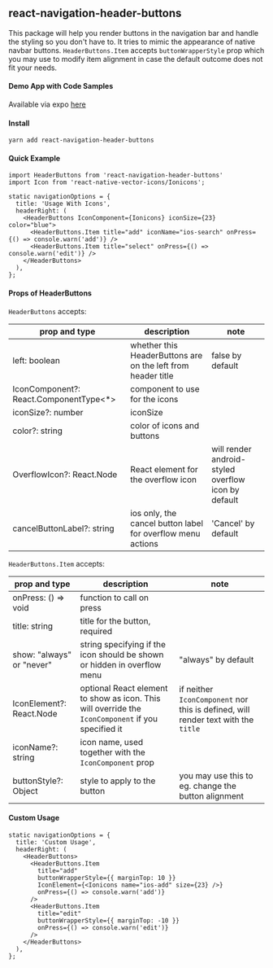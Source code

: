 ## react-navigation-header-buttons

This package will help you render buttons in the navigation bar and handle the styling so you don't have to. It tries to mimic the appearance of native navbar buttons. `HeaderButtons.Item` accepts `buttonWrapperStyle` prop which you may use to modify item alignment in case the default outcome does not fit your needs.

#### Demo App with Code Samples

Available via expo [here](https://expo.io/@vonovak/navbar-buttons-demo)

#### Install

`yarn add react-navigation-header-buttons`

#### Quick Example

```
import HeaderButtons from 'react-navigation-header-buttons'
import Icon from 'react-native-vector-icons/Ionicons';

static navigationOptions = {
  title: 'Usage With Icons',
  headerRight: (
    <HeaderButtons IconComponent={Ionicons} iconSize={23} color="blue">
      <HeaderButtons.Item title="add" iconName="ios-search" onPress={() => console.warn('add')} />
      <HeaderButtons.Item title="select" onPress={() => console.warn('edit')} />
    </HeaderButtons>
  ),
};
```

#### Props of HeaderButtons

`HeaderButtons` accepts:

 
|prop and type | description | note |
|--|--|--|
| left: boolean | whether this HeaderButtons are on the left from header title   | false by default |
| IconComponent?: React.ComponentType<*> | component to use for the icons |   |
|iconSize?: number| iconSize |  |
|color?: string| color of icons and buttons |  |
|OverflowIcon?: React.Node| React element for the overflow icon | will render android-styled overflow icon by default |
|cancelButtonLabel?: string | ios only, the cancel button label for overflow menu actions | 'Cancel' by default |



`HeaderButtons.Item` accepts:

|prop and type | description | note |
|--|--|--|
| onPress: () => void | function to call on press ||
| title: string | title for the button, required |  |
| show: "always" or "never" |  string specifying if the icon should be shown or hidden in overflow menu | "always" by default |
| IconElement?: React.Node | optional React element to show as icon. This will override the `IconComponent` if you specified it | if neither `IconComponent` nor this is defined, will render text with the `title`|
|  iconName?: string | icon name, used together with the `IconComponent` prop |  |
| buttonStyle?: Object | style to apply to the button | you may use this to eg. change the button alignment |



#### Custom Usage

```
static navigationOptions = {
  title: 'Custom Usage',
  headerRight: (
    <HeaderButtons>
      <HeaderButtons.Item
        title="add"
        buttonWrapperStyle={{ marginTop: 10 }}
        IconElement={<Ionicons name="ios-add" size={23} />}
        onPress={() => console.warn('add')}
      />
      <HeaderButtons.Item
        title="edit"
        buttonWrapperStyle={{ marginTop: -10 }}
        onPress={() => console.warn('edit')}
      />
    </HeaderButtons>
  ),
};
```


